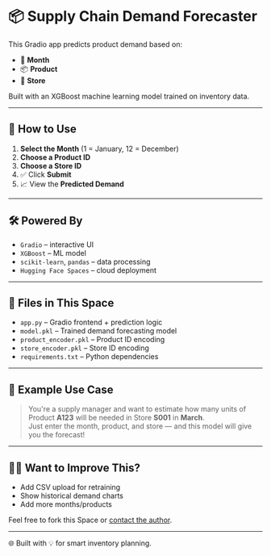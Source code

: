 # 📦 Supply Chain Demand Forecaster

This Gradio app predicts product demand based on:

- 📅 **Month**
- 📦 **Product**
- 🏬 **Store**

Built with an XGBoost machine learning model trained on inventory data.

---

## 🚀 How to Use

1. **Select the Month** (1 = January, 12 = December)
2. **Choose a Product ID**
3. **Choose a Store ID**
4. ✅ Click **Submit**
5. 📈 View the **Predicted Demand**

---

## 🛠️ Powered By

- `Gradio` – interactive UI
- `XGBoost` – ML model
- `scikit-learn`, `pandas` – data processing
- `Hugging Face Spaces` – cloud deployment

---

## 📁 Files in This Space

- `app.py` – Gradio frontend + prediction logic
- `model.pkl` – Trained demand forecasting model
- `product_encoder.pkl` – Product ID encoding
- `store_encoder.pkl` – Store ID encoding
- `requirements.txt` – Python dependencies

---

## 🧠 Example Use Case

> You're a supply manager and want to estimate how many units of Product **A123** will be needed in Store **S001** in **March**.  
> Just enter the month, product, and store — and this model will give you the forecast!

---

## 🙋‍♂️ Want to Improve This?

- Add CSV upload for retraining
- Show historical demand charts
- Add more months/products

Feel free to fork this Space or [contact the author](mailto:ah770643@gmail.com).

---
🌐 Built with 💡 for smart inventory planning.
